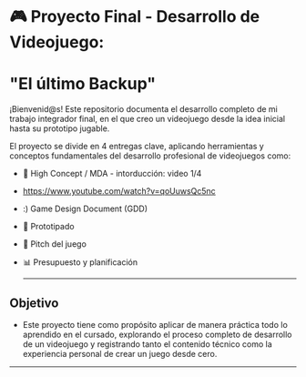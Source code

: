 # 🎮 Proyecto Final - Desarrollo de Videojuego:
# "El último Backup"

¡Bienvenid@s! Este repositorio documenta el desarrollo completo de mi trabajo integrador final, en el que creo un videojuego desde la idea inicial hasta su prototipo jugable.

El proyecto se divide en 4 entregas clave, aplicando herramientas y conceptos fundamentales del desarrollo profesional de videojuegos como:

* 📌 High Concept / MDA - intorducción: video 1/4
* https://www.youtube.com/watch?v=qoUuwsQc5nc

* :) Game Design Document (GDD)

* 🧪 Prototipado

* 🎥 Pitch del juego

* 📊 Presupuesto y planificación

  ---------------------
 ##  Objetivo
   * Este proyecto tiene como propósito aplicar de manera práctica todo lo aprendido en el cursado, explorando el proceso completo de desarrollo de un videojuego y registrando tanto el contenido técnico como la experiencia personal de crear un juego desde cero.
-----------------------
